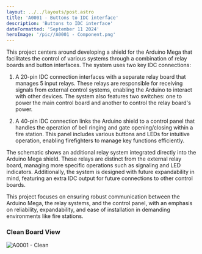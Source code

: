 ```yaml
---
layout: ../../layouts/post.astro
title: 'A0001 - Buttons to IDC interface'
description: 'Buttons to IDC interface'
dateFormatted: 'September 11 2024'
heroImage: '/pic//A0001 - Component.png'
---
```



This project centers around developing a shield for the Arduino Mega that facilitates the control of various systems through a combination of relay boards and button interfaces. The system uses two key IDC connections:

1. A 20-pin IDC connection interfaces with a separate relay board that manages 5 input relays. These relays are responsible for receiving signals from external control systems, enabling the Arduino to interact with other devices. The system also features two switches: one to power the main control board and another to control the relay board's power.

2. A 40-pin IDC connection links the Arduino shield to a control panel that handles the operation of bell ringing and gate opening/closing within a fire station. This panel includes various buttons and LEDs for intuitive operation, enabling firefighters to manage key functions efficiently.

The schematic shows an additional relay system integrated directly into the Arduino Mega shield. These relays are distinct from the external relay board, managing more specific operations such as signaling and LED indicators. Additionally, the system is designed with future expandability in mind, featuring an extra IDC output for future connections to other control boards.

This project focuses on ensuring robust communication between the Arduino Mega, the relay systems, and the control panel, with an emphasis on reliability, expandability, and ease of installation in demanding environments like fire stations.

### Clean Board View

![A0001 - Clean](/pic/A0001%20-%20Clean.png)    